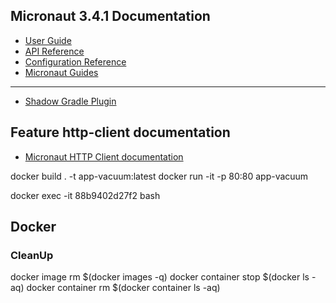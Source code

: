 ## Micronaut 3.4.1 Documentation

- [User Guide](https://docs.micronaut.io/3.4.1/guide/index.html)
- [API Reference](https://docs.micronaut.io/3.4.1/api/index.html)
- [Configuration Reference](https://docs.micronaut.io/3.4.1/guide/configurationreference.html)
- [Micronaut Guides](https://guides.micronaut.io/index.html)
---

- [Shadow Gradle Plugin](https://plugins.gradle.org/plugin/com.github.johnrengelman.shadow)
## Feature http-client documentation

- [Micronaut HTTP Client documentation](https://docs.micronaut.io/latest/guide/index.html#httpClient)



docker build . -t app-vacuum:latest
docker run -it -p 80:80 app-vacuum


docker exec -it 88b9402d27f2 bash   


## Docker

### CleanUp
docker image rm $(docker images -q)
docker container stop $(docker ls -aq)
docker container rm $(docker container ls -aq)
